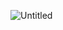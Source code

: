 ![Untitled](https://prod-files-secure.s3.us-west-2.amazonaws.com/a694ecdc-cb9e-480d-a3d6-fd2a130901a4/f2b04074-25e4-4b6f-a5d6-50e60a644a90/Untitled.png)
